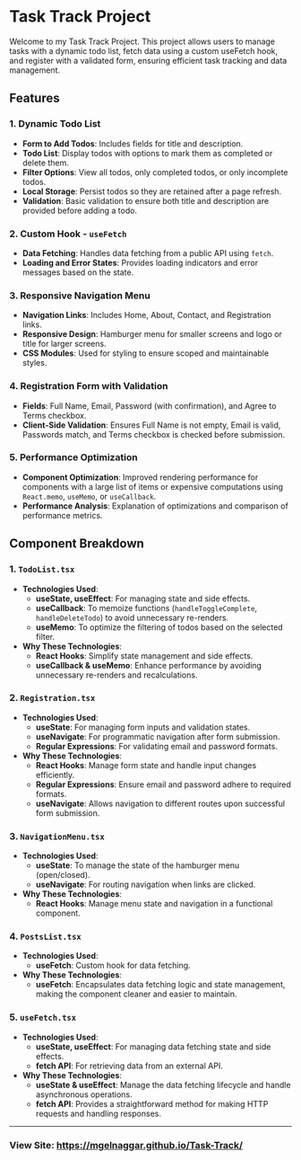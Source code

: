 # Task Track Project

Welcome to my Task Track Project. This project allows users to manage tasks with a dynamic todo list, fetch data using a custom useFetch hook, and register with a validated form, ensuring efficient task tracking and data management.

## Features

### 1. Dynamic Todo List
- **Form to Add Todos**: Includes fields for title and description.
- **Todo List**: Display todos with options to mark them as completed or delete them.
- **Filter Options**: View all todos, only completed todos, or only incomplete todos.
- **Local Storage**: Persist todos so they are retained after a page refresh.
- **Validation**: Basic validation to ensure both title and description are provided before adding a todo.

### 2. Custom Hook - `useFetch`
- **Data Fetching**: Handles data fetching from a public API using `fetch`.
- **Loading and Error States**: Provides loading indicators and error messages based on the state.

### 3. Responsive Navigation Menu
- **Navigation Links**: Includes Home, About, Contact, and Registration links.
- **Responsive Design**: Hamburger menu for smaller screens and logo or title for larger screens.
- **CSS Modules**: Used for styling to ensure scoped and maintainable styles.

### 4. Registration Form with Validation
- **Fields**: Full Name, Email, Password (with confirmation), and Agree to Terms checkbox.
- **Client-Side Validation**: Ensures Full Name is not empty, Email is valid, Passwords match, and Terms checkbox is checked before submission.

### 5. Performance Optimization
- **Component Optimization**: Improved rendering performance for components with a large list of items or expensive computations using `React.memo`, `useMemo`, or `useCallback`.
- **Performance Analysis**: Explanation of optimizations and comparison of performance metrics.

## Component Breakdown

### 1. `TodoList.tsx`
- **Technologies Used**:
  - **useState, useEffect**: For managing state and side effects.
  - **useCallback**: To memoize functions (`handleToggleComplete`, `handleDeleteTodo`) to avoid unnecessary re-renders.
  - **useMemo**: To optimize the filtering of todos based on the selected filter.
- **Why These Technologies**:
  - **React Hooks**: Simplify state management and side effects.
  - **useCallback & useMemo**: Enhance performance by avoiding unnecessary re-renders and recalculations.

### 2. `Registration.tsx`
- **Technologies Used**:
  - **useState**: For managing form inputs and validation states.
  - **useNavigate**: For programmatic navigation after form submission.
  - **Regular Expressions**: For validating email and password formats.
- **Why These Technologies**:
  - **React Hooks**: Manage form state and handle input changes efficiently.
  - **Regular Expressions**: Ensure email and password adhere to required formats.
  - **useNavigate**: Allows navigation to different routes upon successful form submission.

### 3. `NavigationMenu.tsx`
- **Technologies Used**:
  - **useState**: To manage the state of the hamburger menu (open/closed).
  - **useNavigate**: For routing navigation when links are clicked.
- **Why These Technologies**:
  - **React Hooks**: Manage menu state and navigation in a functional component.

### 4. `PostsList.tsx`
- **Technologies Used**:
  - **useFetch**: Custom hook for data fetching.
- **Why These Technologies**:
  - **useFetch**: Encapsulates data fetching logic and state management, making the component cleaner and easier to maintain.

### 5. `useFetch.tsx`
- **Technologies Used**:
  - **useState, useEffect**: For managing data fetching state and side effects.
  - **fetch API**: For retrieving data from an external API.
- **Why These Technologies**:
  - **useState & useEffect**: Manage the data fetching lifecycle and handle asynchronous operations.
  - **fetch API**: Provides a straightforward method for making HTTP requests and handling responses.
    

---

### View Site: https://mgelnaggar.github.io/Task-Track/
